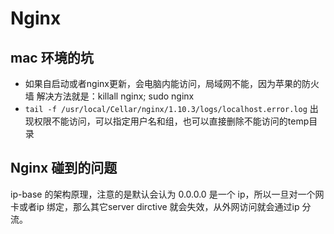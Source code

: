 # Nginx

## mac 环境的坑
- 如果自启动或者nginx更新，会电脑内能访问，局域网不能，因为苹果的防火墙
    解决方法就是：killall nginx; sudo nginx
- `tail -f /usr/local/Cellar/nginx/1.10.3/logs/localhost.error.log` 出现权限不能访问，可以指定用户名和组，也可以直接删除不能访问的temp目录


## Nginx 碰到的问题
ip-base 的架构原理，注意的是默认会认为 0.0.0.0 是一个 ip，所以一旦对一个网卡或者ip 绑定，那么其它server dirctive 就会失效，从外网访问就会通过ip 分流。
